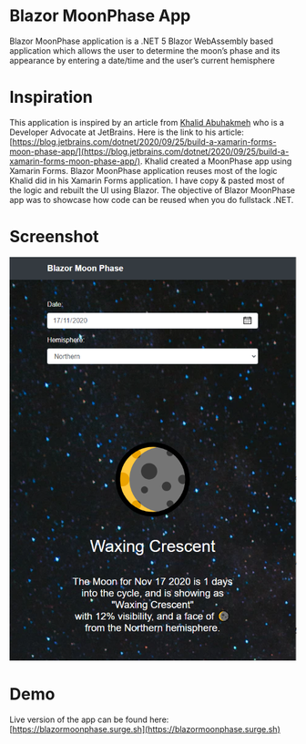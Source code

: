 # Blazor MoonPhase App

Blazor MoonPhase application is a .NET 5 Blazor WebAssembly based application which allows the user to determine the moon’s phase and its appearance by entering a date/time and the user’s current hemisphere

# Inspiration

This application is inspired by an article from [Khalid Abuhakmeh](https://blog.jetbrains.com/author/khalid-abuhakmeh/) who is a Developer Advocate at JetBrains. Here is the link to his article: [https://blog.jetbrains.com/dotnet/2020/09/25/build-a-xamarin-forms-moon-phase-app/](https://blog.jetbrains.com/dotnet/2020/09/25/build-a-xamarin-forms-moon-phase-app/). Khalid created a MoonPhase app using Xamarin Forms. Blazor MoonPhase application reuses most of the logic Khalid did in his Xamarin Forms application. I have copy & pasted most of the logic and rebuilt the UI using Blazor. The objective of Blazor MoonPhase app was to showcase how code can be reused when you do fullstack .NET.

# Screenshot
![Blazor MoonPhase App](https://raw.githubusercontent.com/lohithgn/blazor-moonphase/main/assets/blazor.moonphase.png "Blazor MoonPhase App")

# Demo
Live version of the app can be found here: [https://blazormoonphase.surge.sh](https://blazormoonphase.surge.sh)


